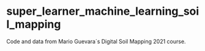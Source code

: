 # super_learner_machine_learning_soil_mapping
Code and data from Mario Guevara´s Digital Soil Mapping 2021 course. 
